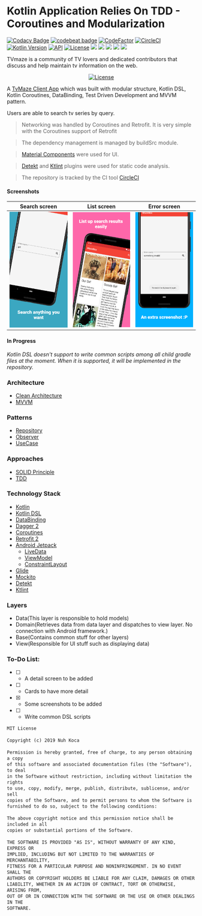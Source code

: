 # Kotlin Application Relies On TDD - Coroutines and Modularization

[![Codacy Badge](https://api.codacy.com/project/badge/Grade/2a57894a5edd4815aa5bfec1dc8394eb)](https://app.codacy.com/app/nuhkoca/kotlin-modular-tdd-coroutines-mvvm?utm_source=github.com&utm_medium=referral&utm_content=nuhkoca/kotlin-modular-tdd-coroutines-mvvm&utm_campaign=Badge_Grade_Settings)
[![codebeat badge](https://codebeat.co/badges/7cadcc19-6362-403b-9d03-300231ee8063)](https://codebeat.co/projects/github-com-nuhkoca-kotlin-modular-tdd-coroutines-mvvm-master)
[![CodeFactor](https://www.codefactor.io/repository/github/nuhkoca/kotlin-modular-tdd-coroutines-mvvm/badge)](https://www.codefactor.io/repository/github/nuhkoca/kotlin-modular-tdd-coroutines-mvvm)
[![CircleCI](https://circleci.com/gh/nuhkoca/kotlin-modular-tdd-coroutines-mvvm/tree/master.svg?style=svg)](https://circleci.com/gh/nuhkoca/kotlin-modular-tdd-coroutines-mvvm/tree/master)
[![Kotlin Version](https://img.shields.io/badge/kotlin-1.3.41-blue.svg)](https://kotlinlang.org)
[![API](https://img.shields.io/badge/API-21%2B-brightgreen.svg?style=flat)](https://android-arsenal.com/api?level=21)
<a href="https://opensource.org/licenses/MIT"><img alt="License" src="https://img.shields.io/badge/License-MIT-blue.svg"/></a>
![](https://img.shields.io/github/languages/count/nuhkoca/kotlin-modular-tdd-coroutines-mvvm.svg)
![](https://img.shields.io/github/repo-size/nuhkoca/kotlin-modular-tdd-coroutines-mvvm.svg)
![](https://img.shields.io/github/last-commit/nuhkoca/kotlin-modular-tdd-coroutines-mvvm.svg)
![](https://img.shields.io/github/followers/nuhkoca.svg?style=social)
![](https://img.shields.io/github/stars/nuhkoca/kotlin-modular-tdd-coroutines-mvvm.svg?style=social)

TVmaze is a community of TV lovers and dedicated contributors that discuss and help maintain tv information on the web.

<p align="center">
  <a href="https://www.tvmaze.com/api"><img alt="License" src="https://static.tvmaze.com/images/api/tvm_api.png"/></a>
</p>

A [TvMaze Client App](https://www.tvmaze.com/) which was built with modular structure, Kotlin DSL, Kotlin Coroutines, DataBinding, Test Driven Development and MVVM pattern.

Users are able to search tv series by query.

>Networking was handled by Coroutines and Retrofit. It is very simple with the Coroutines support of Retrofit

>The dependency management is managed by buildSrc module.

>[Material Components](https://github.com/material-components/material-components-android) were used for UI.

>[Detekt](https://github.com/arturbosch/detekt) and [Ktlint](https://github.com/JLLeitschuh/ktlint-gradle) plugins were used for static code analysis.

>The repository is tracked by the CI tool [CircleCI](https://circleci.com/)

#### Screenshots


| Search screen | List screen | Error screen
|:----------------:|:---------------: |:---------------:
| <img src="art/search.png" width="350"/>  | <img src="art/list.png" width="350"/>  | <img src="art/errors.png" width="350"/>


#### In Progress
*Kotlin DSL doesn't support to write common scripts among all child gradle files at the moment. When it is supported, it will be implemented in the repository.*

### Architecture
* [Clean Architecture](https://www.amazon.com/Clean-Architecture-Craftsmans-Software-Structure/dp/0134494164)
* [MVVM](https://www.raywenderlich.com/8984-mvvm-on-android)

### Patterns
* [Repository](https://developer.android.com/jetpack/docs/guide)
* [Observer](https://code.tutsplus.com/tutorials/android-design-patterns-the-observer-pattern--cms-28963)
* [UseCase](https://caminao.blog/how-to-implement-symbolic-representations/patterns/functional-patterns/use-case-patterns/)

### Approaches
* [SOLID Principle](https://itnext.io/solid-principles-explanation-and-examples-715b975dcad4?gi=79443348411d)
* [TDD](https://technologyconversations.com/2013/12/20/test-driven-development-tdd-example-walkthrough/)

### Technology Stack
* [Kotlin](https://kotlinlang.org/)
* [Kotlin DSL](https://docs.gradle.org/current/userguide/kotlin_dsl.html)
* [DataBinding](https://developer.android.com/topic/libraries/data-binding)
* [Dagger 2](https://github.com/google/dagger)
* [Coroutines](https://kotlinlang.org/docs/reference/coroutines-overview.html)
* [Retrofit 2](https://square.github.io/retrofit/)
* [Android Jetpack](https://developer.android.com/jetpack)
  * [LiveData](https://developer.android.com/topic/libraries/architecture/livedata)
  * [ViewModel](https://developer.android.com/topic/libraries/architecture/viewmodel)
  * [ConstraintLayout](https://developer.android.com/training/constraint-layout)
* [Glide](https://github.com/bumptech/glide)
* [Mockito](https://site.mockito.org/)
* [Detekt](https://github.com/arturbosch/detekt)
* [Ktlint](https://github.com/JLLeitschuh/ktlint-gradle)

### Layers
* Data(This layer is responsible to hold models)
* Domain(Retrieves data from data layer and dispatches to view layer. No connection with Android framework.)
* Base(Contains common stuff for other layers)
* View(Responsible for UI stuff such as displaying data)

### To-Do List:
- [ ] - A detail screen to be added
- [ ] - Cards to have more detail
- [x] - Some screenshots to be added
- [ ] - Write common DSL scripts

```
MIT License

Copyright (c) 2019 Nuh Koca

Permission is hereby granted, free of charge, to any person obtaining a copy
of this software and associated documentation files (the "Software"), to deal
in the Software without restriction, including without limitation the rights
to use, copy, modify, merge, publish, distribute, sublicense, and/or sell
copies of the Software, and to permit persons to whom the Software is
furnished to do so, subject to the following conditions:

The above copyright notice and this permission notice shall be included in all
copies or substantial portions of the Software.

THE SOFTWARE IS PROVIDED "AS IS", WITHOUT WARRANTY OF ANY KIND, EXPRESS OR
IMPLIED, INCLUDING BUT NOT LIMITED TO THE WARRANTIES OF MERCHANTABILITY,
FITNESS FOR A PARTICULAR PURPOSE AND NONINFRINGEMENT. IN NO EVENT SHALL THE
AUTHORS OR COPYRIGHT HOLDERS BE LIABLE FOR ANY CLAIM, DAMAGES OR OTHER
LIABILITY, WHETHER IN AN ACTION OF CONTRACT, TORT OR OTHERWISE, ARISING FROM,
OUT OF OR IN CONNECTION WITH THE SOFTWARE OR THE USE OR OTHER DEALINGS IN THE
SOFTWARE.
```
